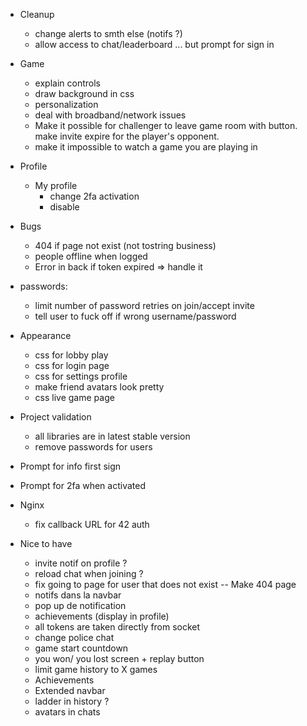 - Cleanup

  - change alerts to smth else (notifs ?)
  - allow access to chat/leaderboard ... but prompt for sign in

- Game

  - explain controls
  - draw background in css
  - personalization
  - deal with broadband/network issues
  - Make it possible for challenger to leave game room with button. make invite expire for the player's opponent.
  - make it impossible to watch a game you are playing in

- Profile

  - My profile
    - change 2fa activation
    - disable

- Bugs

  - 404 if page not exist (not tostring business)
  - people offline when logged
  - Error in back if token expired => handle it

- passwords:

  - limit number of password retries on join/accept invite
  - tell user to fuck off if wrong username/password

- Appearance

  - css for lobby play
  - css for login page
  - css for settings profile
  - make friend avatars look pretty
  - css live game page

- Project validation

  - all libraries are in latest stable version
  - remove passwords for users

- Prompt for info first sign
- Prompt for 2fa when activated

- Nginx

  - fix callback URL for 42 auth

- Nice to have
  - invite notif on profile ?
  - reload chat when joining ?
  - fix going to page for user that does not exist -- Make 404 page
  - notifs dans la navbar
  - pop up de notification
  - achievements (display in profile)
  - all tokens are taken directly from socket
  - change police chat
  - game start countdown
  - you won/ you lost screen + replay button
  - limit game history to X games
  - Achievements
  - Extended navbar
  - ladder in history ?
  - avatars in chats
